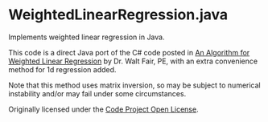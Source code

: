 # WeightedLinearRegression.java

Implements weighted linear regression in Java.

This code is a direct Java port of the C# code posted in [An Algorithm for Weighted Linear Regression](https://www.codeproject.com/Articles/25335/An-Algorithm-for-Weighted-Linear-Regression) by Dr. Walt Fair, PE, with an extra convenience method for 1d regression added.

Note that this method uses matrix inversion, so may be subject to numerical instability and/or may fail under some circumstances.

Originally licensed under the [Code Project Open License](https://www.codeproject.com/info/cpol10.aspx).
